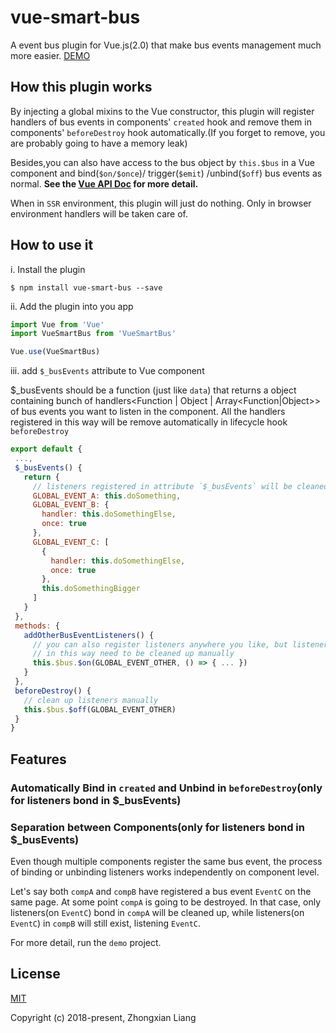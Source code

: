 # vue-smart-bus

A event bus plugin for Vue.js(2.0) that make bus events management much more easier.
[DEMO](https://jsbin.com/jujoguhupo/1/edit?js,console,output)

## How this plugin works

By injecting a global mixins to the Vue constructor, this plugin will register
handlers of bus events in components'
`created` hook and remove them in components' `beforeDestroy`
hook automatically.(If you forget to remove, you are probably
going to have a memory leak)

Besides,you can also have access to the bus object by `this.$bus` in a Vue component and bind(`$on/$once`)/ trigger(`$emit`) /unbind(`$off`) bus events as normal.
**See the [Vue API Doc](https://vuejs.org/v2/api/#Instance-Methods-Events) for more detail.**

When in `SSR` environment, this plugin will just do nothing. Only in browser environment handlers will be taken care of.

## How to use it

i. Install the plugin

```
$ npm install vue-smart-bus --save
```

ii. Add the plugin into you app

```js
import Vue from 'Vue'
import VueSmartBus from 'VueSmartBus'

Vue.use(VueSmartBus)
```

iii. add `$_busEvents` attribute to Vue component

$_busEvents should be a function (just like `data`) that
returns a object containing bunch of handlers<Function | Object | Array<Function|Object>> of bus events
you want to listen in the component. All the handlers registered in this way will be remove automatically in lifecycle hook `beforeDestroy`

```js
export default {
 ...,
 $_busEvents() {
   return {
     // listeners registered in attribute `$_busEvents` will be cleaned up automatically
     GLOBAL_EVENT_A: this.doSomething,
     GLOBAL_EVENT_B: {
       handler: this.doSomethingElse,
       once: true
     },
     GLOBAL_EVENT_C: [
       {
         handler: this.doSomethingElse,
         once: true
       },
       this.doSomethingBigger
     ]
   }
 },
 methods: {
   addOtherBusEventListeners() {
     // you can also register listeners anywhere you like, but listeners registered
     // in this way need to be cleaned up manually
     this.$bus.$on(GLOBAL_EVENT_OTHER, () => { ... })
   }
 },
 beforeDestroy() {
   // clean up listeners manually
   this.$bus.$off(GLOBAL_EVENT_OTHER)
 }
}
```

## Features

### Automatically Bind in `created` and Unbind in `beforeDestroy`(only for listeners bond in $_busEvents)

### Separation between Components(only for listeners bond in $_busEvents)

Even though multiple components register the same bus event, the process
of binding or unbinding listeners works independently on component level.

Let's say both `compA` and `compB` have registered a bus event
`EventC` on the same page. At some point `compA` is going to be
destroyed. In that case, only listeners(on `EventC`) bond in `compA` will
be cleaned up, while listeners(on `EventC`) in `compB` will still exist,
listening `EventC`.

For more detail, run the `demo` project.

## License

[MIT](https://opensource.org/licenses/MIT)

Copyright (c) 2018-present, Zhongxian Liang
